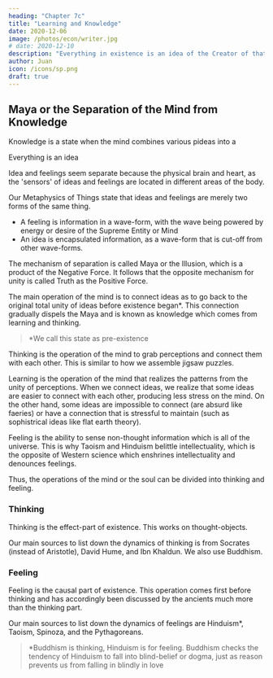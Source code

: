 ```yaml
---
heading: "Chapter 7c"
title: "Learning and Knowledge"
date: 2020-12-06
image: /photos/econ/writer.jpg
# date: 2020-12-10
description: "Everything in existence is an idea of the Creator of that existence"
author: Juan
icon: /icons/sp.png
draft: true
---
```



## Maya or the Separation of the Mind from Knowledge 

<!-- Illusion in Existence  -->

Knowledge is a state when the mind combines various pideas into a 

Everything is an idea 


Idea and feelings seem separate because the physical brain and heart, as the 'sensors' of ideas and feelings are located in different areas of the body. 

Our Metaphysics of Things state that ideas and feelings are merely two forms of the same thing. 
- A feeling is information in a wave-form, with the wave being powered by energy or desire of the Supreme Entity or Mind 
- An idea is encapsulated information, as a wave-form that is cut-off from other wave-forms.

The mechanism of separation is called Maya or the Illusion, which is a product of the Negative Force. It follows that the opposite mechanism for unity is called Truth as the Positive Force.   

The main operation of the mind is to connect ideas as to go back to the original total unity of ideas before existence began*. This connection gradually dispels the Maya and is known as knowledge which comes from learning and thinking. 


> *We call this state as pre-existence


Thinking is the operation of the mind to grab perceptions and connect them with each other. This is similar to how we assemble jigsaw puzzles. 

Learning is the operation of the mind that realizes the patterns from the unity of perceptions. When we connect ideas, we realize that some ideas are easier to connect with each other, producing less stress on the mind. On the other hand, some ideas are impossible to connect (are absurd like faeries) or have a connection that is stressful to maintain (such as sophistrical ideas like flat earth theory).

Feeling is the ability to sense non-thought information which is all of the universe. This is why Taoism and Hinduism belittle intellectuality, which is the opposite of Western science which enshrines intellectuality and denounces feelings.  

<!--  This is similar to us finding a technique to connect jigsaw puzzles for efficiently.  
 -->

Thus, the operations of the mind or the soul can be divided into thinking and feeling. 

### Thinking

Thinking is the effect-part of existence. This works on thought-objects. 

Our main sources to list down the dynamics of thinking is from Socrates (instead of Aristotle), David Hume, and Ibn Khaldun. We also use Buddhism. 


### Feeling 

Feeling is the causal part of existence. This operation comes first before thinking and has accordingly been discussed by the ancients much more than the thinking part.  

Our main sources to list down the dynamics of feelings are Hinduism*, Taoism, Spinoza, and the Pythagoreans. 


> *Buddhism is thinking, Hinduism is for feeling. Buddhism checks the tendency of Hinduism to fall into blind-belief or dogma, just as reason prevents us from falling in blindly in love 


<!-- ## Putting it all together

We this break down Existence into the following:

- The Absolute (The One, Probability of Existence, without perception)
- The Supreme or Existence (Actual Existence, with perception)
  - experiencer
    - perceiver or consciousness
    - mind or the Supreme Entity
      - living mind, nonliving mind
      - metaphysical mind, physical mind
  - experience
    - feelings
      - Positive Force 
      - Negative Force
      - morality
    - ideas
      - Dharma or True Nature
      - physical and metaphysical things
chapter 



These desires are such a powerful principle that it even leads to the invention of concepts such as God*, Allah, Yahweh, Jehovah, Kali, Ganesh, etc. as stated in the previous post. 


> *Atheists often bash religions for believing in arbitrary Deities. They do not realize that those Deities are a symptom of the natural mental or metaphysical limitation of most humans. Bashing a religion would be like bashing a disabled person for being disabled. The moral solution is to not bash the disabled, but on the contrary, to give them more assistance than ordinary. This is why Superphysics embraces religions and focuses on their common traits and feelings, instead of dwelling on their differences. However, Superphysics goes against the dogma in each religion.
 -->